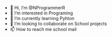 - 👋 Hi, I’m @NProgrammerR
- 👀 I’m interested in Programing
- 🌱 I’m currently learning Pyhton
- 💞️ I’m looking to collaborate on School projects
- 📫 How to reach me school mail

<!---
NProgrammerR/NProgrammerR is a ✨ special ✨ repository because its `README.md` (this file) appears on your GitHub profile.
You can click the Preview link to take a look at your changes.
--->
